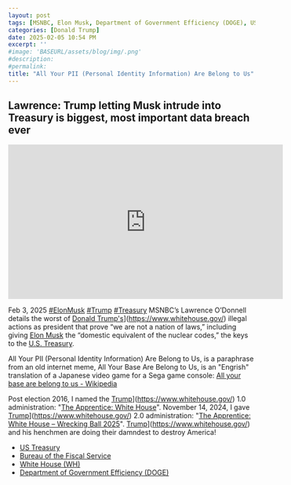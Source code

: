 ```yaml
---
layout: post
tags: [MSNBC, Elon Musk, Department of Government Efficiency (DOGE), US Treasury, Bureau of the Fiscal Service, White House (WH), politics]
categories: [Donald Trump]
date: 2025-02-05 10:54 PM
excerpt: ''
#image: 'BASEURL/assets/blog/img/.png'
#description:
#permalink:
title: "All Your PII (Personal Identity Information) Are Belong to Us"
---
```



## Lawrence: Trump letting Musk intrude into Treasury is biggest, most important data breach ever

<iframe width="560" height="315" src="https://www.youtube.com/embed/BIOaxR_UHIQ?si=2cJiw6dmjW-SDPGU" title="YouTube video player" frameborder="0" allow="accelerometer; autoplay; clipboard-write; encrypted-media; gyroscope; picture-in-picture; web-share" referrerpolicy="strict-origin-when-cross-origin" allowfullscreen></iframe>

Feb 3, 2025  [#ElonMusk](https://ir.tesla.com/corporate/elon-musk) [#Trump](https://www.whitehouse.gov/) [#Treasury](https://home.treasury.gov/)
MSNBC’s Lawrence O’Donnell details the worst of [Donald Trump's](https://www.whitehouse.gov/)](https://www.whitehouse.gov/) illegal actions as president that prove “we are not a nation of laws,” including giving [Elon Musk](https://ir.tesla.com/corporate/elon-musk) the “domestic equivalent of the nuclear codes,” the keys to the [U.S. Treasury](https://home.treasury.gov/).

All Your PII (Personal Identity Information) Are Belong to Us, is a paraphrase from an old internet meme, All Your Base Are Belong to Us, is an "Engrish" translation of a Japanese video game for a Sega game console: [All your base are belong to us - Wikipedia](https://en.wikipedia.org/wiki/All_your_base_are_belong_to_us)

Post election 2016, I named the [Trump](https://www.whitehouse.gov/)](https://www.whitehouse.gov/) 1.0 administration: "[The Apprentice: White House](https://www.whitehouse.gov/)". November 14, 2024, I gave [Trump](https://www.whitehouse.gov/)](https://www.whitehouse.gov/) 2.0 administration: "[The Apprentice: White House – Wrecking Ball 2025](https://www.whitehouse.gov/)". [Trump](https://www.whitehouse.gov/)](https://www.whitehouse.gov/) and his henchmen are doing their damndest to destroy America!

- [US Treasury](https://home.treasury.gov/)
- [Bureau of the Fiscal Service](http://www.fiscal.treasury.gov/)
- [White House (WH)](https://www.whitehouse.gov/)
- [Department of Government Efficiency (DOGE)](https://doge.com/)
